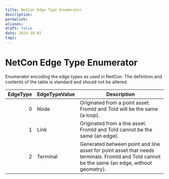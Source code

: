 ```yaml
---
title: NetCon Edge Type Enumerator
description: 
permalink: 
aliases: 
draft: false
date: 2024-10-02
tags: 
---
```

# NetCon Edge Type Enumerator

Enumerator encoding the edge types as used in NetCon.
The definition and contents of the table is standard and should not be altered.

| EdgeType | EdgeTypeValue | Description |
| -------: | ------------- | ----------- |
| 0        | Node     | Originated from a point asset. FromId and ToId will be the same (a loop). |
| 1        | Link     | Originated from a line asset. FromId and ToId cannot be the same (an edge). |
| 2        | Terminal | Generated between point and line asset for point asset that needs terminals. FromId and ToId cannot be the same (an edge, without geometry). |

